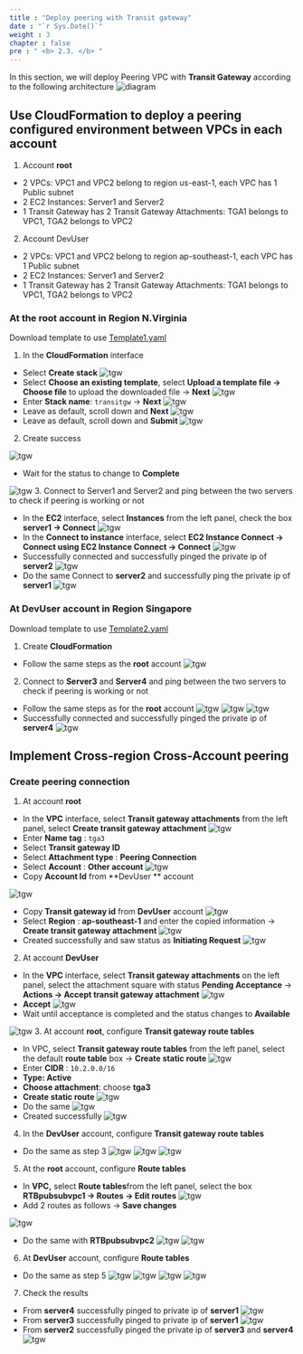 ```yaml
---
title : "Deploy peering with Transit gateway"
date : "`r Sys.Date()`"
weight : 3
chapter : false
pre : " <b> 2.3. </b> "
---
```


In this section, we will deploy Peering VPC with **Transit Gateway** according to the following architecture
![diagram](/images/1.introduce/diagram1.png)
## Use CloudFormation to deploy a peering configured environment between VPCs in each account
1. Account **root**
* 2 VPCs: VPC1 and VPC2 belong to region us-east-1, each VPC has 1 Public subnet
* 2 EC2 Instances: Server1 and Server2
* 1 Transit Gateway has 2 Transit Gateway Attachments: TGA1 belongs to VPC1, TGA2 belongs to VPC2
2. Account DevUser
* 2 VPCs: VPC1 and VPC2 belong to region ap-southeast-1, each VPC has 1 Public subnet
* 2 EC2 Instances: Server1 and Server2
* 1 Transit Gateway has 2 Transit Gateway Attachments: TGA1 belongs to VPC1, TGA2 belongs to VPC2

### At the root account in Region N.Virginia
Download template to use [Template1.yaml](transitGW.yaml)
1. In the **CloudFormation** interface
* Select **Create stack**
![tgw](/images/2.prepare/2.3.1.png)
* Select **Choose an existing template**, select **Upload a template file -> Choose file** to upload the downloaded file -> **Next**
![tgw](/images/2.prepare/2.3.2.png)
* Enter **Stack name**: ```transitgw``` -> **Next**
![tgw](/images/2.prepare/2.3.3.png)
* Leave as default, scroll down and **Next**
![tgw](/images/2.prepare/2.3.4.png)
* Leave as default, scroll down and **Submit**
![tgw](/images/2.prepare/2.3.5.png)
2. Create success

![tgw](/images/2.prepare/2.3.9.png)
* Wait for the status to change to **Complete**

![tgw](/images/2.prepare/2.3.10.png)
3. Connect to Server1 and Server2 and ping between the two servers to check if peering is working or not
* In the **EC2** interface, select **Instances** from the left panel, check the box **server1 -> Connect**
![tgw](/images/2.prepare/2.3.11.png)
* In the **Connect to instance** interface, select **EC2 Instance Connect -> Connect using EC2 Instance Connect -> Connect**
![tgw](/images/2.prepare/2.3.12.png)
* Successfully connected and successfully pinged the private ip of **server2**
![tgw](/images/2.prepare/2.3.16.png)
* Do the same Connect to **server2** and successfully ping the private ip of **server1**
![tgw](/images/2.prepare/2.3.15.png)
### At DevUser account in Region Singapore
Download template to use [Template2.yaml](transitgw2.yaml)
1. Create **CloudFormation**
* Follow the same steps as the **root** account
![tgw](/images/2.prepare/2.3.17.png)
2. Connect to **Server3** and **Server4** and ping between the two servers to check if peering is working or not
* Follow the same steps as for the **root** account
![tgw](/images/2.prepare/2.3.18.png)
![tgw](/images/2.prepare/2.3.19.png)
![tgw](/images/2.prepare/2.3.20.png)
* Successfully connected and successfully pinged the private ip of **server4**
![tgw](/images/2.prepare/2.3.21.png)
## Implement Cross-region Cross-Account peering
### Create peering connection
1. At account **root**
* In the **VPC** interface, select **Transit gateway attachments** from the left panel, select **Create transit gateway attachment**
![tgw](/images/2.prepare/2.3.22.png)
* Enter **Name tag** : ```tga3```
* Select **Transit gateway ID**
* Select **Attachment type** : **Peering Connection**
* Select **Account** : **Other account**
![tgw](/images/2.prepare/2.3.23.png)
* Copy **Account Id** from **DevUser ** account
 
  
![tgw](/images/2.prepare/2.3.24.png)
* Copy **Transit gateway id** from **DevUser** account
![tgw](/images/2.prepare/2.3.25.png)
* Select **Region** : **ap-southeast-1** and enter the copied information -> **Create transit gateway attachment**
![tgw](/images/2.prepare/2.3.26.png)
* Created successfully and saw status as **Initiating Request**
![tgw](/images/2.prepare/2.3.27.png)
2. At account **DevUser**
* In the **VPC** interface, select **Transit gateway attachments** on the left panel, select the attachment square with status **Pending Acceptance** -> **Actions -> Accept transit gateway attachment**
![tgw](/images/2.prepare/2.3.28.png)
* **Accept**
![tgw](/images/2.prepare/2.3.29.png)
* Wait until acceptance is completed and the status changes to **Available**

![tgw](/images/2.prepare/2.3.30.png)
3. At account **root**, configure ****Transit gateway route tables****
* In VPC, select **Transit gateway route tables** from the left panel, select the default **route table** box -> **Create static route**
![tgw](/images/2.prepare/2.3.31.png)
* Enter **CIDR** : ```10.2.0.0/16```
* **Type: Active**
* **Choose attachment**: choose **tga3**
* **Create static route**
![tgw](/images/2.prepare/2.3.32.png)
* Do the same
![tgw](/images/2.prepare/2.3.33.png)
* Created successfully
![tgw](/images/2.prepare/2.3.34.png)
4. In the **DevUser** account, configure **Transit gateway route tables**
* Do the same as step 3
![tgw](/images/2.prepare/2.3.39.png)
![tgw](/images/2.prepare/2.3.40.png)
![tgw](/images/2.prepare/2.3.41.png)

5. At the **root** account, configure **Route tables**
* In **VPC,** select **Route tables**from the left panel, select the box **RTBpubsubvpc1 -> Routes -> Edit routes**
![tgw](/images/2.prepare/2.3.35.png)
* Add 2 routes as follows -> **Save changes**
  
![tgw](/images/2.prepare/2.3.36.png)
* Do the same with **RTBpubsubvpc2**
![tgw](/images/2.prepare/2.3.37.png)
![tgw](/images/2.prepare/2.3.38.png)
6. At **DevUser** account, configure **Route tables**
* Do the same as step 5
![tgw](/images/2.prepare/2.3.42.png)
![tgw](/images/2.prepare/2.3.43.png)
![tgw](/images/2.prepare/2.3.44.png)
![tgw](/images/2.prepare/2.3.45.png)
7. Check the results
* From **server4** successfully pinged to private ip of **server1**
![tgw](/images/2.prepare/2.3.46.png)
* From **server3** successfully pinged to private ip of **server1**
![tgw](/images/2.prepare/2.3.47.png)
* From **server2** successfully pinged the private ip of **server3** and **server4**
![tgw](/images/2.prepare/2.3.48.png)